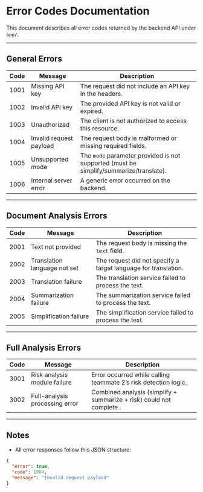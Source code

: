 # Error Codes Documentation

This document describes all error codes returned by the backend API under `app/`.

---

## General Errors

| Code  | Message                        | Description                                                                 |
|-------|--------------------------------|-----------------------------------------------------------------------------|
| 1001  | Missing API key                | The request did not include an API key in the headers.                      |
| 1002  | Invalid API key                | The provided API key is not valid or expired.                               |
| 1003  | Unauthorized                   | The client is not authorized to access this resource.                       |
| 1004  | Invalid request payload        | The request body is malformed or missing required fields.                   |
| 1005  | Unsupported mode               | The `mode` parameter provided is not supported (must be simplify/summarize/translate). |
| 1006  | Internal server error          | A generic error occurred on the backend.                                    |

---

## Document Analysis Errors

| Code  | Message                        | Description                                                                 |
|-------|--------------------------------|-----------------------------------------------------------------------------|
| 2001  | Text not provided              | The request body is missing the `text` field.                               |
| 2002  | Translation language not set   | The request did not specify a target language for translation.              |
| 2003  | Translation failure            | The translation service failed to process the text.                         |
| 2004  | Summarization failure          | The summarization service failed to process the text.                       |
| 2005  | Simplification failure         | The simplification service failed to process the text.                      |

---

## Full Analysis Errors

| Code  | Message                        | Description                                                                 |
|-------|--------------------------------|-----------------------------------------------------------------------------|
| 3001  | Risk analysis module failure   | Error occurred while calling teammate 2’s risk detection logic.             |
| 3002  | Full-analysis processing error | Combined analysis (simplify + summarize + risk) could not complete.         |

---

## Notes
- All error responses follow this JSON structure:

```json
{
  "error": true,
  "code": 1004,
  "message": "Invalid request payload"
}
